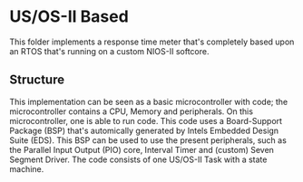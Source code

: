 # US/OS-II Based
This folder implements a response time meter that's completely based upon an RTOS that's running on a custom NIOS-II softcore.

## Structure
This implementation can be seen as a basic microcontroller with code; the microcontroller contains a CPU, Memory and peripherals. On this microcontroller, one is able to run code. This code uses a Board-Support Package (BSP) that's automically generated by Intels Embedded Design Suite (EDS). This BSP can be used to use the present peripherals, such as the Parallel Input Output (PIO) core, Interval Timer and (custom) Seven Segment Driver. The code consists of one US/OS-II Task with a state machine.
